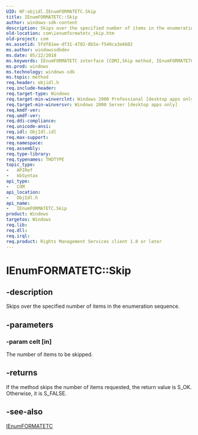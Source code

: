 ```yaml
---
UID: NF:objidl.IEnumFORMATETC.Skip
title: IEnumFORMATETC::Skip
author: windows-sdk-content
description: Skips over the specified number of items in the enumeration sequence.
old-location: com\ienumformatetc_skip.htm
old-project: com
ms.assetid: 5fdf81ee-df31-4702-8b5e-f540ca3e6602
ms.author: windowssdkdev
ms.date: 05/22/2018
ms.keywords: IEnumFORMATETC interface [COM],Skip method, IEnumFORMATETC.Skip, IEnumFORMATETC::Skip, Skip, Skip method [COM], Skip method [COM],IEnumFORMATETC interface, _ole_ienumformatetc_skip, com.ienumformatetc_skip, objidl/IEnumFORMATETC::Skip
ms.prod: windows
ms.technology: windows-sdk
ms.topic: method
req.header: objidl.h
req.include-header: 
req.target-type: Windows
req.target-min-winverclnt: Windows 2000 Professional [desktop apps only]
req.target-min-winversvr: Windows 2000 Server [desktop apps only]
req.kmdf-ver: 
req.umdf-ver: 
req.ddi-compliance: 
req.unicode-ansi: 
req.idl: ObjIdl.idl
req.max-support: 
req.namespace: 
req.assembly: 
req.type-library: 
req.typenames: THDTYPE
topic_type:
-	APIRef
-	kbSyntax
api_type:
-	COM
api_location:
-	ObjIdl.h
api_name:
-	IEnumFORMATETC.Skip
product: Windows
targetos: Windows
req.lib: 
req.dll: 
req.irql: 
req.product: Rights Management Services client 1.0 or later
---
```


# IEnumFORMATETC::Skip


## -description


Skips over the specified number of items in the enumeration sequence.


## -parameters




### -param celt [in]

The number of items to be skipped.


## -returns



If the method skips the number of items requested, the return value is S_OK. Otherwise, it is S_FALSE.




## -see-also




<a href="https://msdn.microsoft.com/4d180fdd-2d58-4d26-9242-6552dda0d3e6">IEnumFORMATETC</a>
 

 

